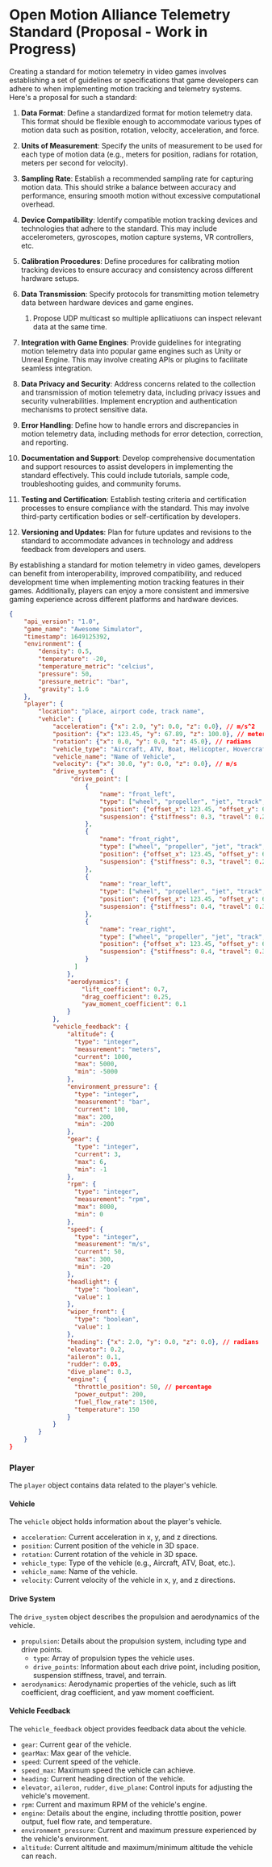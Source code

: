 # Open Motion Alliance Telemetry Standard (Proposal - Work in Progress)

Creating a standard for motion telemetry in video games involves establishing a set of guidelines or specifications that game developers can adhere to when implementing motion tracking and telemetry systems. Here's a proposal for such a standard:

1. **Data Format**: Define a standardized format for motion telemetry data. This format should be flexible enough to accommodate various types of motion data such as position, rotation, velocity, acceleration, and force.

2. **Units of Measurement**: Specify the units of measurement to be used for each type of motion data (e.g., meters for position, radians for rotation, meters per second for velocity).

3. **Sampling Rate**: Establish a recommended sampling rate for capturing motion data. This should strike a balance between accuracy and performance, ensuring smooth motion without excessive computational overhead.

4. **Device Compatibility**: Identify compatible motion tracking devices and technologies that adhere to the standard. This may include accelerometers, gyroscopes, motion capture systems, VR controllers, etc.

5. **Calibration Procedures**: Define procedures for calibrating motion tracking devices to ensure accuracy and consistency across different hardware setups.

6. **Data Transmission**: Specify protocols for transmitting motion telemetry data between hardware devices and game engines.

   1. Propose UDP multicast so multiple apllicatiuons can inspect relevant data at the same time.

7. **Integration with Game Engines**: Provide guidelines for integrating motion telemetry data into popular game engines such as Unity or Unreal Engine. This may involve creating APIs or plugins to facilitate seamless integration.

8. **Data Privacy and Security**: Address concerns related to the collection and transmission of motion telemetry data, including privacy issues and security vulnerabilities. Implement encryption and authentication mechanisms to protect sensitive data.

9. **Error Handling**: Define how to handle errors and discrepancies in motion telemetry data, including methods for error detection, correction, and reporting.

10. **Documentation and Support**: Develop comprehensive documentation and support resources to assist developers in implementing the standard effectively. This could include tutorials, sample code, troubleshooting guides, and community forums.

11. **Testing and Certification**: Establish testing criteria and certification processes to ensure compliance with the standard. This may involve third-party certification bodies or self-certification by developers.

12. **Versioning and Updates**: Plan for future updates and revisions to the standard to accommodate advances in technology and address feedback from developers and users.

By establishing a standard for motion telemetry in video games, developers can benefit from interoperability, improved compatibility, and reduced development time when implementing motion tracking features in their games. Additionally, players can enjoy a more consistent and immersive gaming experience across different platforms and hardware devices.

```json
{
    "api_version": "1.0",
    "game_name": "Awesome Simulator",
    "timestamp": 1649125392,
    "environment": {
        "density": 0.5,
        "temperature": -20,
        "temperature_metric": "celcius",
        "pressure": 50,
        "pressure_metric": "bar",
        "gravity": 1.6
    },
    "player": {
        "location": "place, airport code, track name",
        "vehicle": {
            "acceleration": {"x": 2.0, "y": 0.0, "z": 0.0}, // m/s^2
            "position": {"x": 123.45, "y": 67.89, "z": 100.0}, // meters
            "rotation": {"x": 0.0, "y": 0.0, "z": 45.0}, // radians
            "vehicle_type": "Aircraft, ATV, Boat, Helicopter, Hovercraft, Motorcycle, Spacecraft, Submersible, Tank, Terrestrial, Train, Truck",
            "vehicle_name": "Name of Vehicle",
            "velocity": {"x": 30.0, "y": 0.0, "z": 0.0}, // m/s
            "drive_system": {
                 "drive_point": [
                     {
                         "name": "front_left",
                         "type": ["wheel", "propeller", "jet", "track", "sail", "waterjet", "leg"],
                         "position": {"offset_x": 123.45, "offset_y": 67.89, "offset_z": 100.0}, // distance from centre +/- meters
                         "suspension": {"stiffness": 0.3, "travel": 0.2, "terrain": "atmosphere, asphalt, dirt, rumble strip, liquid"}
                     },
                     {
                         "name": "front_right",
                         "type": ["wheel", "propeller", "jet", "track", "sail", "waterjet", "leg"],
                         "position": {"offset_x": 123.45, "offset_y": 67.89, "offset_z": 100.0}, // distance from centre +/- meters
                         "suspension": {"stiffness": 0.3, "travel": 0.2, "terrain": "gas, liquid, solid"}
                     },
                     {
                         "name": "rear_left",
                         "type": ["wheel", "propeller", "jet", "track", "sail", "waterjet", "leg"],
                         "position": {"offset_x": 123.45, "offset_y": 67.89, "offset_z": 100.0}, // distance from centre +/- meters
                         "suspension": {"stiffness": 0.4, "travel": 0.3, "terrain": "gas, liquid, solid"}
                     },
                     {
                         "name": "rear_right",
                         "type": ["wheel", "propeller", "jet", "track", "sail", "waterjet", "leg"],
                         "position": {"offset_x": 123.45, "offset_y": 67.89, "offset_z": 100.0}, // distance from centre +/- meters
                         "suspension": {"stiffness": 0.4, "travel": 0.3, "terrain": "gas, liquid, solid"}
                     }
                  ]
                },
                "aerodynamics": {
                    "lift_coefficient": 0.7,
                    "drag_coefficient": 0.25,
                    "yaw_moment_coefficient": 0.1
                }
            },
            "vehicle_feedback": {
                "altitude": {
                  "type": "integer",
                  "measurement": "meters",
                  "current": 1000,
                  "max": 5000,
                  "min": -5000
                },
                "environment_pressure": {
                  "type": "integer",
                  "measurement": "bar",
                  "current": 100,
                  "max": 200,
                  "min": -200
                },
                "gear": {
                  "type": "integer",
                  "current": 3,
                  "max": 6,
                  "min": -1
                },
                "rpm": {
                  "type": "integer",
                  "measurement": "rpm",
                  "max": 8000,
                  "min": 0
                },
                "speed": {
                  "type": "integer",
                  "measurement": "m/s",
                  "current": 50,
                  "max": 300,
                  "min": -20
                },
                "headlight": {
                  "type": "boolean",
                  "value": 1
                },
                "wiper_front": {
                  "type": "boolean",
                  "value": 1
                },
                "heading": {"x": 2.0, "y": 0.0, "z": 0.0}, // radians
                "elevator": 0.2,
                "aileron": 0.1,
                "rudder": 0.05,
                "dive_plane": 0.3,
                "engine": {
                  "throttle_position": 50, // percentage
                  "power_output": 200,
                  "fuel_flow_rate": 1500,
                  "temperature": 150
                }
            }
        }
    }
}
```

### Player

The `player` object contains data related to the player's vehicle.

#### Vehicle

The `vehicle` object holds information about the player's vehicle.

- `acceleration`: Current acceleration in x, y, and z directions.
- `position`: Current position of the vehicle in 3D space.
- `rotation`: Current rotation of the vehicle in 3D space.
- `vehicle_type`: Type of the vehicle (e.g., Aircraft, ATV, Boat, etc.).
- `vehicle_name`: Name of the vehicle.
- `velocity`: Current velocity of the vehicle in x, y, and z directions.

#### Drive System

The `drive_system` object describes the propulsion and aerodynamics of the vehicle.

- `propulsion`: Details about the propulsion system, including type and drive points.
  - `type`: Array of propulsion types the vehicle uses.
  - `drive_points`: Information about each drive point, including position, suspension stiffness, travel, and terrain.
- `aerodynamics`: Aerodynamic properties of the vehicle, such as lift coefficient, drag coefficient, and yaw moment coefficient.

#### Vehicle Feedback

The `vehicle_feedback` object provides feedback data about the vehicle.

- `gear`: Current gear of the vehicle.
- `gearMax`: Max gear of the vehicle.
- `speed`: Current speed of the vehicle.
- `speed_max`: Maximum speed the vehicle can achieve.
- `heading`: Current heading direction of the vehicle.
- `elevator`, `aileron`, `rudder`, `dive_plane`: Control inputs for adjusting the vehicle's movement.
- `rpm`: Current and maximum RPM of the vehicle's engine.
- `engine`: Details about the engine, including throttle position, power output, fuel flow rate, and temperature.
- `environment_pressure`: Current and maximum pressure experienced by the vehicle's environment.
- `altitude`: Current altitude and maximum/minimum altitude the vehicle can reach.
